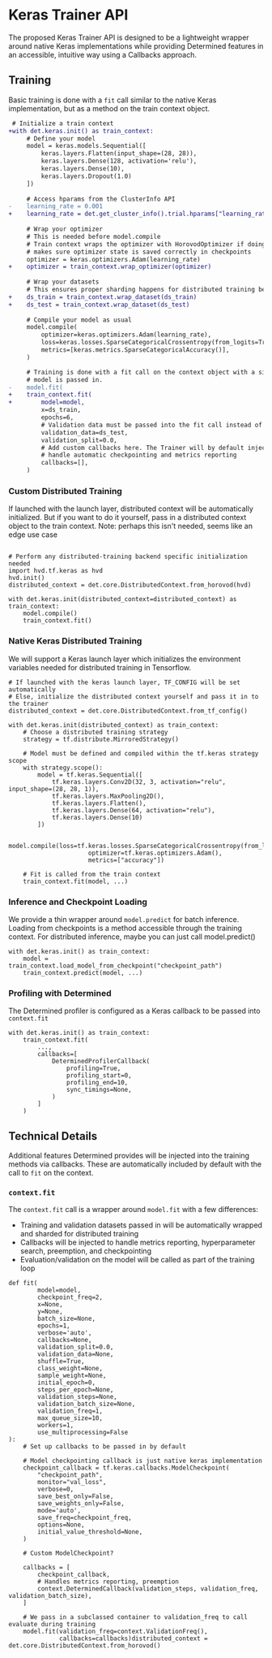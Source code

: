 # Keras Trainer API

The proposed Keras Trainer API is designed to be a lightweight wrapper around native Keras implementations while 
providing Determined features in an accessible, intuitive way using a Callbacks approach.

## Training
Basic training is done with a `fit` call similar to the native Keras implementation, but as a method on the train 
context object.
```diff
 # Initialize a train context
+with det.keras.init() as train_context:
     # Define your model
     model = keras.models.Sequential([
         keras.layers.Flatten(input_shape=(28, 28)),
         keras.layers.Dense(128, activation='relu'),
         keras.layers.Dense(10),
         keras.layers.Dropout(1.0)
     ])
 
     # Access hparams from the ClusterInfo API
-    learning_rate = 0.001
+    learning_rate = det.get_cluster_info().trial.hparams["learning_rate"]
 
     # Wrap your optimizer
     # This is needed before model.compile
     # Train context wraps the optimizer with HorovodOptimizer if doing distributed training and
     # makes sure optimizer state is saved correctly in checkpoints
     optimizer = keras.optimizers.Adam(learning_rate)
+    optimizer = train_context.wrap_optimizer(optimizer)
     
     # Wrap your datasets
     # This ensures proper sharding happens for distributed training before the .fit call
+    ds_train = train_context.wrap_dataset(ds_train)
+    ds_test = train_context.wrap_dataset(ds_test)
     
     # Compile your model as usual
     model.compile(
         optimizer=keras.optimizers.Adam(learning_rate),
         loss=keras.losses.SparseCategoricalCrossentropy(from_logits=True),
         metrics=[keras.metrics.SparseCategoricalAccuracy()],
     )

     # Training is done with a fit call on the context object with a similar API as native Keras but the
     # model is passed in.
-    model.fit(
+    train_context.fit(
+        model=model,
         x=ds_train,
         epochs=6,
         # Validation data must be passed into the fit call instead of a separate evaluate call
         validation_data=ds_test,
         validation_split=0.0,
         # Add custom callbacks here. The Trainer will by default inject certain Determined callbacks to
         # handle automatic checkpointing and metrics reporting
         callbacks=[],
     )
```

### Custom Distributed Training 
If launched with the launch layer, distributed context will be automatically initialized. But if you want to do it 
yourself, pass in a distributed context object to the train context.
Note: perhaps this isn't needed, seems like an edge use case

```

# Perform any distributed-training backend specific initialization needed
import hvd.tf.keras as hvd
hvd.init()
distributed_context = det.core.DistributedContext.from_horovod(hvd)

with det.keras.init(distributed_context=distributed_context) as train_context:
    model.compile()
    train_context.fit()
```

### Native Keras Distributed Training
We will support a Keras launch layer which initializes the environment variables needed for distributed training in 
Tensorflow.

```
# If launched with the keras launch layer, TF_CONFIG will be set automatically
# Else, initialize the distributed context yourself and pass it in to the trainer
distributed_context = det.core.DistributedContext.from_tf_config()

with det.keras.init(distributed_context) as train_context:
    # Choose a distributed training strategy
    strategy = tf.distribute.MirroredStrategy()

    # Model must be defined and compiled within the tf.keras strategy scope
    with strategy.scope():
        model = tf.keras.Sequential([
            tf.keras.layers.Conv2D(32, 3, activation="relu", input_shape=(28, 28, 1)),
            tf.keras.layers.MaxPooling2D(),
            tf.keras.layers.Flatten(),
            tf.keras.layers.Dense(64, activation="relu"),
            tf.keras.layers.Dense(10)
        ])

        model.compile(loss=tf.keras.losses.SparseCategoricalCrossentropy(from_logits=True),
                      optimizer=tf.keras.optimizers.Adam(),
                      metrics=["accuracy"])

    # Fit is called from the train context
    train_context.fit(model, ...)

```

### Inference and Checkpoint Loading
We provide a thin wrapper around `model.predict` for batch inference. Loading from checkpoints is a method accessible
through the training context.
For distributed inference, maybe you can just call model.predict()

```
with det.keras.init() as train_context:
    model = train_context.load_model_from_checkpoint("checkpoint_path")
    train_context.predict(model, ...)
```

### Profiling with Determined
The Determined profiler is configured as a Keras callback to be passed into `context.fit`
```
with det.keras.init() as train_context:
    train_context.fit(
        ...,
        callbacks=[
            DeterminedProfilerCallback(
                profiling=True,
                profiling_start=0,
                profiling_end=10,
                sync_timings=None,
            )
        ]
    )
```


## Technical Details
Additional features Determined provides will be injected into the training methods via callbacks. These are 
automatically included by default with the call to `fit` on the context.

### `context.fit`
The `context.fit` call is a wrapper around `model.fit` with a few differences:
- Training and validation datasets passed in will be automatically wrapped and sharded for distributed training
- Callbacks will be injected to handle metrics reporting, hyperparameter search, preemption, and checkpointing
- Evaluation/validation on the model will be called as part of the training loop

```
def fit(
        model=model,
        checkpoint_freq=2,
        x=None,
        y=None,
        batch_size=None,
        epochs=1,
        verbose='auto',
        callbacks=None,
        validation_split=0.0,
        validation_data=None,
        shuffle=True,
        class_weight=None,
        sample_weight=None,
        initial_epoch=0,
        steps_per_epoch=None,
        validation_steps=None,
        validation_batch_size=None,
        validation_freq=1,
        max_queue_size=10,
        workers=1,
        use_multiprocessing=False
):
    # Set up callbacks to be passed in by default
    
    # Model checkpointing callback is just native keras implementation
    checkpoint_callback = tf.keras.callbacks.ModelCheckpoint(
        "checkpoint_path",
        monitor="val_loss",
        verbose=0,
        save_best_only=False,
        save_weights_only=False,
        mode='auto',
        save_freq=checkpoint_freq,
        options=None,
        initial_value_threshold=None,
    )
    
    # Custom ModelCheckpoint?

    callbacks = [
        checkpoint_callback,
        # Handles metrics reporting, preemption
        context.DeterminedCallback(validation_steps, validation_freq, validation_batch_size),
    ]

    # We pass in a subclassed container to validation_freq to call evaluate during training
    model.fit(validation_freq=context.ValidationFreq(),
              callbacks=callbacks)distributed_context = det.core.DistributedContext.from_horovod()
```

